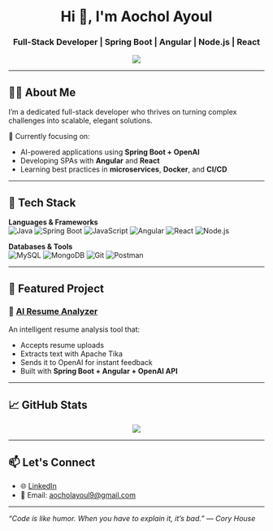 <h1 align="center">Hi 👋, I'm Aochol Ayoul</h1>
<h3 align="center">Full-Stack Developer | Spring Boot | Angular | Node.js | React</h3>

<p align="center">
  <a href="https://github.com/aocholshawilayoul">
    <img src="https://readme-typing-svg.herokuapp.com/?lines=Passionate+about+clean+code;Lifelong+learner;Loves+Java+%26+JavaScript;Building+AI-powered+apps&center=true&width=500&height=45" />
  </a>
</p>

---

## 👨‍💻 About Me

I’m a dedicated full-stack developer who thrives on turning complex challenges into scalable, elegant solutions.

🔧 Currently focusing on:
- AI-powered applications using **Spring Boot + OpenAI**
- Developing SPAs with **Angular** and **React**
- Learning best practices in **microservices**, **Docker**, and **CI/CD**

---

## 🚀 Tech Stack

**Languages & Frameworks**  
![Java](https://img.shields.io/badge/Java-ED8B00?style=for-the-badge&logo=java&logoColor=white)
![Spring Boot](https://img.shields.io/badge/Spring_Boot-6DB33F?style=for-the-badge&logo=spring-boot&logoColor=white)
![JavaScript](https://img.shields.io/badge/JavaScript-F7DF1E?style=for-the-badge&logo=javascript&logoColor=black)
![Angular](https://img.shields.io/badge/Angular-DD0031?style=for-the-badge&logo=angular&logoColor=white)
![React](https://img.shields.io/badge/React-20232A?style=for-the-badge&logo=react&logoColor=61DAFB)
![Node.js](https://img.shields.io/badge/Node.js-339933?style=for-the-badge&logo=nodedotjs&logoColor=white)

**Databases & Tools**  
![MySQL](https://img.shields.io/badge/MySQL-00758F?style=for-the-badge&logo=mysql&logoColor=white)
![MongoDB](https://img.shields.io/badge/MongoDB-4EA94B?style=for-the-badge&logo=mongodb&logoColor=white)
![Git](https://img.shields.io/badge/Git-F05032?style=for-the-badge&logo=git&logoColor=white)
![Postman](https://img.shields.io/badge/Postman-FF6C37?style=for-the-badge&logo=postman&logoColor=white)

---

## 📌 Featured Project

### 🧠 [AI Resume Analyzer](https://github.com/aocholshawilayoul/resume-analyzer)

An intelligent resume analysis tool that:
- Accepts resume uploads
- Extracts text with Apache Tika
- Sends it to OpenAI for instant feedback
- Built with **Spring Boot + Angular + OpenAI API**

---

## 📈 GitHub Stats

<p align="center">
  <img src="https://github-readme-stats.vercel.app/api?username=aocholshawilayoul&show_icons=true&theme=default" />
</p>

---

## 📫 Let's Connect

- 🌐 [LinkedIn](https://linkedin.com/in/your-link)
- 📧 Email: aocholayoul9@gmail.com

---

_“Code is like humor. When you have to explain it, it’s bad.” — Cory House_

